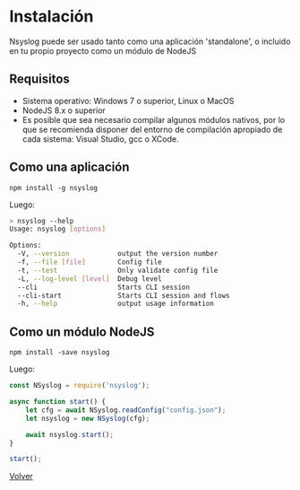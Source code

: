 # Instalación

Nsyslog puede ser usado tanto como una aplicación 'standalone', o incluido en tu propio proyecto como un módulo de NodeJS

## Requisitos
* Sistema operativo: Windows 7 o superior, Linux o MacOS
* NodeJS 8.x o superior
* Es posible que sea necesario compilar algunos módulos nativos, por lo que se recomienda disponer del entorno de compilación apropiado de cada sistema: Visual Studio, gcc o XCode.

## Como una aplicación
```
npm install -g nsyslog
```

Luego:
```bash
> nsyslog --help
Usage: nsyslog [options]

Options:
  -V, --version            output the version number
  -f, --file [file]        Config file
  -t, --test               Only validate config file
  -L, --log-level [level]  Debug level
  --cli                    Starts CLI session
  --cli-start              Starts CLI session and flows
  -h, --help               output usage information
```

## Como un módulo NodeJS
```
npm install -save nsyslog
```

Luego:
```javascript
const NSyslog = require('nsyslog');

async function start() {
	let cfg = await NSyslog.readConfig("config.json");
	let nsyslog = new NSyslog(cfg);

	await nsyslog.start();
}

start();
```

[Volver](../README.md)
